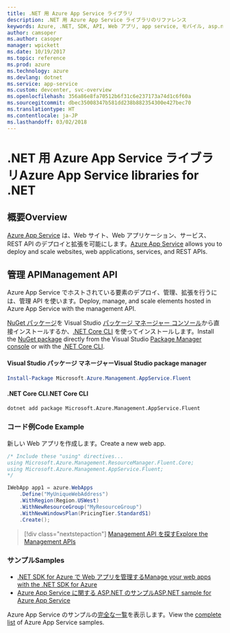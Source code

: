 ```yaml
---
title: .NET 用 Azure App Service ライブラリ
description: .NET 用 Azure App Service ライブラリのリファレンス
keywords: Azure, .NET, SDK, API, Web アプリ, app service, モバイル, asp.net
author: camsoper
ms.author: casoper
manager: wpickett
ms.date: 10/19/2017
ms.topic: reference
ms.prod: azure
ms.technology: azure
ms.devlang: dotnet
ms.service: app-service
ms.custom: devcenter, svc-overview
ms.openlocfilehash: 356a86e8fa70512b6f31c6e237173a74d1c6f60a
ms.sourcegitcommit: dbec35008347b581dd238b882354300e427bec70
ms.translationtype: HT
ms.contentlocale: ja-JP
ms.lasthandoff: 03/02/2018
---
```

# <a name="azure-app-service-libraries-for-net"></a><span data-ttu-id="bc31f-104">.NET 用 Azure App Service ライブラリ</span><span class="sxs-lookup"><span data-stu-id="bc31f-104">Azure App Service libraries for .NET</span></span>

## <a name="overview"></a><span data-ttu-id="bc31f-105">概要</span><span class="sxs-lookup"><span data-stu-id="bc31f-105">Overview</span></span>

<span data-ttu-id="bc31f-106">[Azure App Service](/azure/app-service/app-service-value-prop-what-is) は、Web サイト、Web アプリケーション、サービス、REST API のデプロイと拡張を可能にします。</span><span class="sxs-lookup"><span data-stu-id="bc31f-106">[Azure App Service](/azure/app-service/app-service-value-prop-what-is) allows you to deploy and scale websites, web applications, services, and REST APIs.</span></span>

## <a name="management-api"></a><span data-ttu-id="bc31f-107">管理 API</span><span class="sxs-lookup"><span data-stu-id="bc31f-107">Management API</span></span>

<span data-ttu-id="bc31f-108">Azure App Service でホストされている要素のデプロイ、管理、拡張を行うには、管理 API を使います。</span><span class="sxs-lookup"><span data-stu-id="bc31f-108">Deploy, manage, and scale elements hosted in Azure App Service with the management API.</span></span>

<span data-ttu-id="bc31f-109">[NuGet パッケージ](https://www.nuget.org/packages/Microsoft.Azure.Management.AppService.Fluent)を Visual Studio [パッケージ マネージャー コンソール][PackageManager]から直接インストールするか、[.NET Core CLI][DotNetCLI] を使ってインストールします。</span><span class="sxs-lookup"><span data-stu-id="bc31f-109">Install the [NuGet package](https://www.nuget.org/packages/Microsoft.Azure.Management.AppService.Fluent) directly from the Visual Studio [Package Manager console][PackageManager] or with the [.NET Core CLI][DotNetCLI].</span></span>


#### <a name="visual-studio-package-manager"></a><span data-ttu-id="bc31f-110">Visual Studio パッケージ マネージャー</span><span class="sxs-lookup"><span data-stu-id="bc31f-110">Visual Studio package manager</span></span>

```powershell
Install-Package Microsoft.Azure.Management.AppService.Fluent
```

#### <a name="net-core-cli"></a><span data-ttu-id="bc31f-111">.NET Core CLI</span><span class="sxs-lookup"><span data-stu-id="bc31f-111">.NET Core CLI</span></span>

```bash
dotnet add package Microsoft.Azure.Management.AppService.Fluent
```

### <a name="code-example"></a><span data-ttu-id="bc31f-112">コード例</span><span class="sxs-lookup"><span data-stu-id="bc31f-112">Code Example</span></span>

<span data-ttu-id="bc31f-113">新しい Web アプリを作成します。</span><span class="sxs-lookup"><span data-stu-id="bc31f-113">Create a new web app.</span></span>

```csharp
/* Include these "using" directives...
using Microsoft.Azure.Management.ResourceManager.Fluent.Core;
using Microsoft.Azure.Management.AppService.Fluent;
*/

IWebApp app1 = azure.WebApps
    .Define("MyUniqueWebAddress")
    .WithRegion(Region.USWest)
    .WithNewResourceGroup("MyResourceGroup")
    .WithNewWindowsPlan(PricingTier.StandardS1)
    .Create();
```

> [!div class="nextstepaction"]
> [<span data-ttu-id="bc31f-114">Management API を探す</span><span class="sxs-lookup"><span data-stu-id="bc31f-114">Explore the Management APIs</span></span>](/dotnet/api/overview/azure/appservice/management)

### <a name="samples"></a><span data-ttu-id="bc31f-115">サンプル</span><span class="sxs-lookup"><span data-stu-id="bc31f-115">Samples</span></span>

* [<span data-ttu-id="bc31f-116">.NET SDK for Azure で Web アプリを管理する</span><span class="sxs-lookup"><span data-stu-id="bc31f-116">Manage your web apps with the .NET SDK for Azure</span></span>](https://azure.microsoft.com/resources/samples/app-service-web-dotnet-manage/)
* [<span data-ttu-id="bc31f-117">Azure App Service に関する ASP.NET のサンプル</span><span class="sxs-lookup"><span data-stu-id="bc31f-117">ASP.NET sample for Azure App Service</span></span>](https://azure.microsoft.com/resources/samples/app-service-web-dotnet-get-started/)

<span data-ttu-id="bc31f-118">Azure App Service のサンプルの[完全な一覧](https://azure.microsoft.com/resources/samples/?platform=dotnet&term=app%20service)を表示します。</span><span class="sxs-lookup"><span data-stu-id="bc31f-118">View the [complete list](https://azure.microsoft.com/resources/samples/?platform=dotnet&term=app%20service) of Azure App Service samples.</span></span>

[PackageManager]: https://docs.microsoft.com/nuget/tools/package-manager-console
[DotNetCLI]: https://docs.microsoft.com/dotnet/core/tools/dotnet-add-package